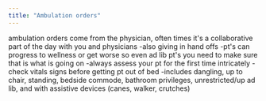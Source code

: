 ```yaml
---
title: "Ambulation orders"
---
```

ambulation orders come from the physician, often times it's a collaborative part of the day with you and physicians
-also giving in hand offs
-pt's can progress to wellness or get worse so even ad lib pt's you need to make sure that is what is going on
-always assess your pt for the first time intricately 
-check vitals signs before getting pt out of bed
-includes dangling, up to chair, standing, bedside commode, bathroom privileges, unrestricted/up ad lib, and with assistive devices (canes, walker, crutches)

